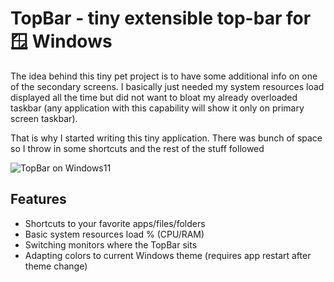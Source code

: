 # TopBar - tiny extensible top-bar for :window: Windows 

The idea behind this tiny pet project is to have some additional info on one of the secondary screens. I basically just needed my system resources load displayed all the time but did not want to bloat my already overloaded taskbar (any application with this capability will show it only on primary screen taskbar).

That is why I started writing this tiny application. There was bunch of space so I throw in some shortcuts and the rest of the stuff followed

![TopBar on Windows11](https://dejanstojanovic.net/media/396411/top-bar-in-action.png)

## Features
- Shortcuts to your favorite apps/files/folders 
- Basic system resources load % (CPU/RAM)
- Switching monitors where the TopBar sits
- Adapting colors to current Windows theme (requires app restart after theme change)
